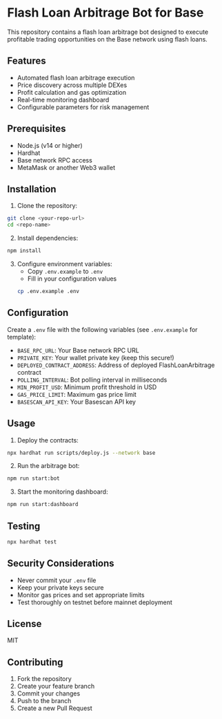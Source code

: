 # Flash Loan Arbitrage Bot for Base

This repository contains a flash loan arbitrage bot designed to execute profitable trading opportunities on the Base network using flash loans.

## Features

- Automated flash loan arbitrage execution
- Price discovery across multiple DEXes
- Profit calculation and gas optimization
- Real-time monitoring dashboard
- Configurable parameters for risk management

## Prerequisites

- Node.js (v14 or higher)
- Hardhat
- Base network RPC access
- MetaMask or another Web3 wallet

## Installation

1. Clone the repository:
```bash
git clone <your-repo-url>
cd <repo-name>
```

2. Install dependencies:
```bash
npm install
```

3. Configure environment variables:
   - Copy `.env.example` to `.env`
   - Fill in your configuration values
   ```bash
   cp .env.example .env
   ```

## Configuration

Create a `.env` file with the following variables (see `.env.example` for template):

- `BASE_RPC_URL`: Your Base network RPC URL
- `PRIVATE_KEY`: Your wallet private key (keep this secure!)
- `DEPLOYED_CONTRACT_ADDRESS`: Address of deployed FlashLoanArbitrage contract
- `POLLING_INTERVAL`: Bot polling interval in milliseconds
- `MIN_PROFIT_USD`: Minimum profit threshold in USD
- `GAS_PRICE_LIMIT`: Maximum gas price limit
- `BASESCAN_API_KEY`: Your Basescan API key

## Usage

1. Deploy the contracts:
```bash
npx hardhat run scripts/deploy.js --network base
```

2. Run the arbitrage bot:
```bash
npm run start:bot
```

3. Start the monitoring dashboard:
```bash
npm run start:dashboard
```

## Testing

```bash
npx hardhat test
```

## Security Considerations

- Never commit your `.env` file
- Keep your private keys secure
- Monitor gas prices and set appropriate limits
- Test thoroughly on testnet before mainnet deployment

## License

MIT

## Contributing

1. Fork the repository
2. Create your feature branch
3. Commit your changes
4. Push to the branch
5. Create a new Pull Request
